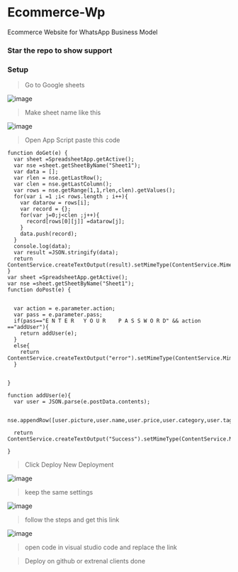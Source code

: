 # Ecommerce-Wp
Ecommerce Website for WhatsApp Business Model

### Star the repo to show support 

### Setup
> Go to Google sheets

![image](https://github.com/healer-op/Ecommerce-Wp/assets/65026164/43ca8263-62f3-4726-a27b-3de97ce5071c)

> Make sheet name like this

![image](https://github.com/healer-op/Ecommerce-Wp/assets/65026164/ddb067a1-3eb0-4ee1-91aa-fa257ff062b3)


> Open App Script
> paste this code
```
function doGet(e) {
  var sheet =SpreadsheetApp.getActive();
  var nse =sheet.getSheetByName("Sheet1");
  var data = [];
  var rlen = nse.getLastRow();
  var clen = nse.getLastColumn();
  var rows = nse.getRange(1,1,rlen,clen).getValues();
  for(var i =1 ;i< rows.length ; i++){
    var datarow = rows[i];
    var record = {};
    for(var j=0;j<clen ;j++){
      record[rows[0][j]] =datarow[j];
    }
    data.push(record);
  }
  console.log(data);
  var result =JSON.stringify(data);
  return ContentService.createTextOutput(result).setMimeType(ContentService.MimeType.JSON);
}
var sheet =SpreadsheetApp.getActive();
var nse =sheet.getSheetByName("Sheet1");
function doPost(e) {
 

  var action = e.parameter.action;
  var pass = e.parameter.pass;
  if(pass=="E N T E R   Y O U R    P A S S W O R D" && action =="addUser"){
    return addUser(e);
  }
  else{
    return ContentService.createTextOutput("error").setMimeType(ContentService.MimeType.TEXT);
  }
  

} 

function addUser(e){
  var user = JSON.parse(e.postData.contents);

  nse.appendRow([user.picture,user.name,user.price,user.category,user.tags]);

  return ContentService.createTextOutput("Success").setMimeType(ContentService.MimeType.TEXT);

}
```

> Click Deploy
> New Deployment

![image](https://github.com/healer-op/Ecommerce-Wp/assets/65026164/693d2299-cb99-43b0-8f91-c45534288775)

> keep the same settings

![image](https://github.com/healer-op/Ecommerce-Wp/assets/65026164/94f5b592-5de3-44c9-a643-f1817d746df1)

> follow the steps and get this link 

![image](https://github.com/healer-op/Ecommerce-Wp/assets/65026164/68288b4e-f379-4fea-a8ba-936fdb5922bc)

> open code in visual studio code and replace the link

> Deploy on github or extrenal clients done
